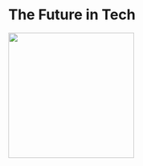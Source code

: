 # The Future in Tech

<img src="https://www.onlinelogomaker.com/blog/wp-content/uploads/2020/09/9524b4f78673e0962a8a57fdcf62fc05.jpg" width="250">

